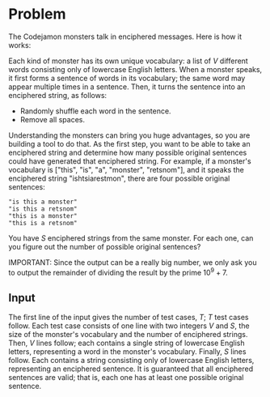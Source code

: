 # Problem

The Codejamon monsters talk in enciphered messages. Here is how it works:

Each kind of monster has its own unique vocabulary: a list of $V$ different words consisting only of lowercase English letters. When a monster speaks, it first forms a sentence of words in its vocabulary; the same word may appear multiple times in a sentence. Then, it turns the sentence into an enciphered string, as follows:

- Randomly shuffle each word in the sentence.
- Remove all spaces.

Understanding the monsters can bring you huge advantages, so you are building a tool to do that. As the first step, you want to be able to take an enciphered string and determine how many possible original sentences could have generated that enciphered string. For example, if a monster's vocabulary is ["this", "is", "a", "monster", "retsnom"], and it speaks the enciphered string "ishtsiarestmon", there are four possible original sentences:

    "is this a monster"
    "is this a retsnom"
    "this is a monster"
    "this is a retsnom" 

You have $S$ enciphered strings from the same monster. For each one, can you figure out the number of possible original sentences?

IMPORTANT: Since the output can be a really big number, we only ask you to output the remainder of dividing the result by the prime $10^9 + 7$.

## Input

The first line of the input gives the number of test cases, $T$; $T$ test cases follow. Each test case consists of one line with two integers $V$ and $S$, the size of the monster's vocabulary and the number of enciphered strings. Then, $V$ lines follow; each contains a single string of lowercase English letters, representing a word in the monster's vocabulary. Finally, $S$ lines follow. Each contains a string consisting only of lowercase English letters, representing an enciphered sentence. It is guaranteed that all enciphered sentences are valid; that is, each one has at least one possible original sentence.
